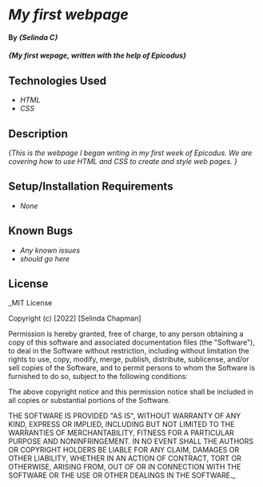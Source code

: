 # _My first webpage_

#### By _**{Selinda C}**_

#### _{My first wepage, written with the help of Epicodus}_

## Technologies Used

* _HTML_
* _CSS_

## Description

_{This is the webpage I began writing in my first week of Epicodus. We are covering how to use HTML and CSS to create and style web pages. }_

## Setup/Installation Requirements

* _None_

## Known Bugs

* _Any known issues_
* _should go here_

## License

_MIT License

Copyright (c) [2022] [Selinda Chapman]

Permission is hereby granted, free of charge, to any person obtaining a copy
of this software and associated documentation files (the "Software"), to deal
in the Software without restriction, including without limitation the rights
to use, copy, modify, merge, publish, distribute, sublicense, and/or sell
copies of the Software, and to permit persons to whom the Software is
furnished to do so, subject to the following conditions:

The above copyright notice and this permission notice shall be included in all
copies or substantial portions of the Software.

THE SOFTWARE IS PROVIDED "AS IS", WITHOUT WARRANTY OF ANY KIND, EXPRESS OR
IMPLIED, INCLUDING BUT NOT LIMITED TO THE WARRANTIES OF MERCHANTABILITY,
FITNESS FOR A PARTICULAR PURPOSE AND NONINFRINGEMENT. IN NO EVENT SHALL THE
AUTHORS OR COPYRIGHT HOLDERS BE LIABLE FOR ANY CLAIM, DAMAGES OR OTHER
LIABILITY, WHETHER IN AN ACTION OF CONTRACT, TORT OR OTHERWISE, ARISING FROM,
OUT OF OR IN CONNECTION WITH THE SOFTWARE OR THE USE OR OTHER DEALINGS IN THE
SOFTWARE._